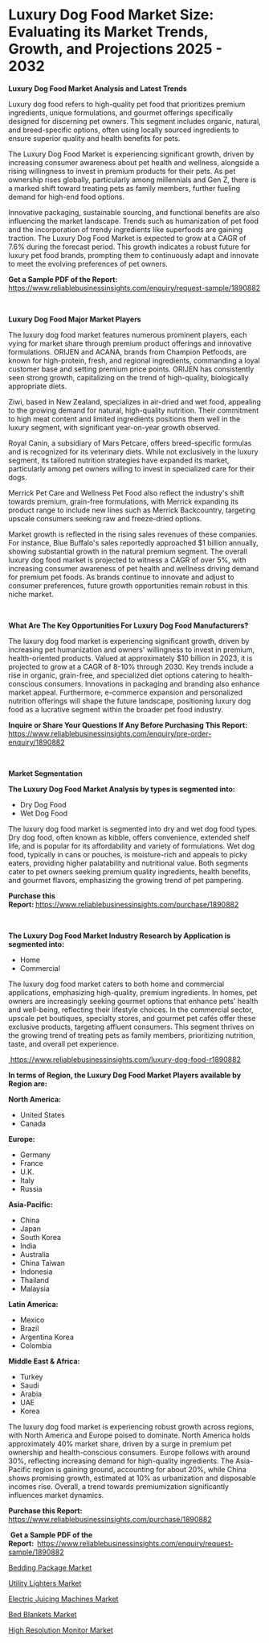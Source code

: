 <p><h1>Luxury Dog Food Market Size: Evaluating its Market Trends, Growth, and Projections 2025 - 2032</h1></p><p><strong>Luxury Dog Food Market Analysis and Latest Trends</strong></p>
<p><p>Luxury dog food refers to high-quality pet food that prioritizes premium ingredients, unique formulations, and gourmet offerings specifically designed for discerning pet owners. This segment includes organic, natural, and breed-specific options, often using locally sourced ingredients to ensure superior quality and health benefits for pets.</p><p>The Luxury Dog Food Market is experiencing significant growth, driven by increasing consumer awareness about pet health and wellness, alongside a rising willingness to invest in premium products for their pets. As pet ownership rises globally, particularly among millennials and Gen Z, there is a marked shift toward treating pets as family members, further fueling demand for high-end food options.</p><p>Innovative packaging, sustainable sourcing, and functional benefits are also influencing the market landscape. Trends such as humanization of pet food and the incorporation of trendy ingredients like superfoods are gaining traction. The Luxury Dog Food Market is expected to grow at a CAGR of 7.6% during the forecast period. This growth indicates a robust future for luxury pet food brands, prompting them to continuously adapt and innovate to meet the evolving preferences of pet owners.</p></p>
<p><strong>Get a Sample PDF of the Report:&nbsp;</strong> <a href="https://www.reliablebusinessinsights.com/enquiry/request-sample/1890882?utm_campaign=1091&utm_medium=2&utm_source=Github&utm_content=ia&utm_term=05042025&utm_id=luxury-dog-food">https://www.reliablebusinessinsights.com/enquiry/request-sample/1890882</a></p>
<p>&nbsp;</p>
<p><strong>Luxury Dog Food Major Market Players</strong></p>
<p><p>The luxury dog food market features numerous prominent players, each vying for market share through premium product offerings and innovative formulations. ORIJEN and ACANA, brands from Champion Petfoods, are known for high-protein, fresh, and regional ingredients, commanding a loyal customer base and setting premium price points. ORIJEN has consistently seen strong growth, capitalizing on the trend of high-quality, biologically appropriate diets.</p><p>Ziwi, based in New Zealand, specializes in air-dried and wet food, appealing to the growing demand for natural, high-quality nutrition. Their commitment to high meat content and limited ingredients positions them well in the luxury segment, with significant year-on-year growth observed. </p><p>Royal Canin, a subsidiary of Mars Petcare, offers breed-specific formulas and is recognized for its veterinary diets. While not exclusively in the luxury segment, its tailored nutrition strategies have expanded its market, particularly among pet owners willing to invest in specialized care for their dogs.</p><p>Merrick Pet Care and Wellness Pet Food also reflect the industry's shift towards premium, grain-free formulations, with Merrick expanding its product range to include new lines such as Merrick Backcountry, targeting upscale consumers seeking raw and freeze-dried options.</p><p>Market growth is reflected in the rising sales revenues of these companies. For instance, Blue Buffalo's sales reportedly approached $1 billion annually, showing substantial growth in the natural premium segment. The overall luxury dog food market is projected to witness a CAGR of over 5%, with increasing consumer awareness of pet health and wellness driving demand for premium pet foods. As brands continue to innovate and adjust to consumer preferences, future growth opportunities remain robust in this niche market.</p></p>
<p>&nbsp;</p>
<p><strong>What Are The Key Opportunities For Luxury Dog Food Manufacturers?</strong></p>
<p><p>The luxury dog food market is experiencing significant growth, driven by increasing pet humanization and owners' willingness to invest in premium, health-oriented products. Valued at approximately $10 billion in 2023, it is projected to grow at a CAGR of 8-10% through 2030. Key trends include a rise in organic, grain-free, and specialized diet options catering to health-conscious consumers. Innovations in packaging and branding also enhance market appeal. Furthermore, e-commerce expansion and personalized nutrition offerings will shape the future landscape, positioning luxury dog food as a lucrative segment within the broader pet food industry.</p></p>
<p><strong>Inquire or Share Your Questions If Any Before Purchasing This Report:</strong> <a href="https://www.reliablebusinessinsights.com/enquiry/pre-order-enquiry/1890882?utm_campaign=1091&utm_medium=2&utm_source=Github&utm_content=ia&utm_term=05042025&utm_id=luxury-dog-food">https://www.reliablebusinessinsights.com/enquiry/pre-order-enquiry/1890882</a></p>
<p>&nbsp;</p>
<p><strong>Market Segmentation</strong></p>
<p><strong>The Luxury Dog Food Market Analysis by types is segmented into:</strong></p>
<p><ul><li>Dry Dog Food</li><li>Wet Dog Food</li></ul></p>
<p><p>The luxury dog food market is segmented into dry and wet dog food types. Dry dog food, often known as kibble, offers convenience, extended shelf life, and is popular for its affordability and variety of formulations. Wet dog food, typically in cans or pouches, is moisture-rich and appeals to picky eaters, providing higher palatability and nutritional value. Both segments cater to pet owners seeking premium quality ingredients, health benefits, and gourmet flavors, emphasizing the growing trend of pet pampering.</p></p>
<p><strong>Purchase this Report:&nbsp;</strong><a href="https://www.reliablebusinessinsights.com/purchase/1890882?utm_campaign=1091&utm_medium=2&utm_source=Github&utm_content=ia&utm_term=05042025&utm_id=luxury-dog-food">https://www.reliablebusinessinsights.com/purchase/1890882</a></p>
<p>&nbsp;</p>
<p><strong>The Luxury Dog Food Market Industry Research by Application is segmented into:</strong></p>
<p><ul><li>Home</li><li>Commercial</li></ul></p>
<p><p>The luxury dog food market caters to both home and commercial applications, emphasizing high-quality, premium ingredients. In homes, pet owners are increasingly seeking gourmet options that enhance pets' health and well-being, reflecting their lifestyle choices. In the commercial sector, upscale pet boutiques, specialty stores, and gourmet pet cafés offer these exclusive products, targeting affluent consumers. This segment thrives on the growing trend of treating pets as family members, prioritizing nutrition, taste, and overall pet experience.</p></p>
<p><a href="https://www.reliablebusinessinsights.com/luxury-dog-food-r1890882?utm_campaign=1091&utm_medium=2&utm_source=Github&utm_content=ia&utm_term=05042025&utm_id=luxury-dog-food">&nbsp;https://www.reliablebusinessinsights.com/luxury-dog-food-r1890882</a></p>
<p><strong>In terms of Region, the Luxury Dog Food Market Players available by Region are:</strong></p>
<p>
    <p> <strong> North America: </strong>
        <ul>
            <li>United States</li>
            <li>Canada</li>
        </ul>
        </p> 
    <p> <strong> Europe: </strong>
        <ul>
            <li>Germany</li>
            <li>France</li>
            <li>U.K.</li>
            <li>Italy</li>
            <li>Russia</li>
        </ul>
        </p> 
    <p> <strong> Asia-Pacific: </strong>
        <ul>
            <li>China</li>
            <li>Japan</li>
            <li>South Korea</li>
            <li>India</li>
            <li>Australia</li>
            <li>China Taiwan</li>
            <li>Indonesia</li>
            <li>Thailand</li>
            <li>Malaysia</li>
        </ul>
        </p> 
    <p> <strong> Latin America: </strong>
        <ul>
            <li>Mexico</li>
            <li>Brazil</li>
            <li>Argentina Korea</li>
            <li>Colombia</li>
        </ul>
        </p> 
    <p> <strong> Middle East & Africa: </strong>
        <ul>
            <li>Turkey</li>
            <li>Saudi</li>
            <li>Arabia</li>
            <li>UAE</li>
            <li>Korea</li>
        </ul>
    </p>
    </p>
<p><p>The luxury dog food market is experiencing robust growth across regions, with North America and Europe poised to dominate. North America holds approximately 40% market share, driven by a surge in premium pet ownership and health-conscious consumers. Europe follows with around 30%, reflecting increasing demand for high-quality ingredients. The Asia-Pacific region is gaining ground, accounting for about 20%, while China shows promising growth, estimated at 10% as urbanization and disposable incomes rise. Overall, a trend towards premiumization significantly influences market dynamics.</p></p>
<p><strong>Purchase this Report: </strong><a href="https://www.reliablebusinessinsights.com/purchase/1890882?utm_campaign=1091&utm_medium=2&utm_source=Github&utm_content=ia&utm_term=05042025&utm_id=luxury-dog-food">https://www.reliablebusinessinsights.com/purchase/1890882</a></p>
<p>&nbsp;<strong>Get a Sample PDF of the Report:&nbsp;&nbsp;</strong><a href="https://www.reliablebusinessinsights.com/enquiry/request-sample/1890882?utm_campaign=1091&utm_medium=2&utm_source=Github&utm_content=ia&utm_term=05042025&utm_id=luxury-dog-food">https://www.reliablebusinessinsights.com/enquiry/request-sample/1890882</a></p>
<p><strong></strong></p>
<p><p><a href="https://github.com/paullsiskec4/Market-Research-Report-List-1/blob/main/bedding-package-market.md?utm_campaign=1091&utm_medium=2&utm_source=Github&utm_content=ia&utm_term=05042025&utm_id=luxury-dog-food">Bedding Package Market</a></p><p><a href="https://github.com/hurstsaqibyl/Market-Research-Report-List-1/blob/main/utility-lighters-market.md?utm_campaign=1091&utm_medium=2&utm_source=Github&utm_content=ia&utm_term=05042025&utm_id=luxury-dog-food">Utility Lighters Market</a></p><p><a href="https://github.com/altafvaraswj/Market-Research-Report-List-1/blob/main/electric-juicing-machines-market.md?utm_campaign=1091&utm_medium=2&utm_source=Github&utm_content=ia&utm_term=05042025&utm_id=luxury-dog-food">Electric Juicing Machines Market</a></p><p><a href="https://github.com/rutupueyed/Market-Research-Report-List-1/blob/main/bed-blankets-market.md?utm_campaign=1091&utm_medium=2&utm_source=Github&utm_content=ia&utm_term=05042025&utm_id=luxury-dog-food">Bed Blankets Market</a></p><p><a href="https://github.com/burnicndole/Market-Research-Report-List-1/blob/main/high-resolution-monitor-market.md?utm_campaign=1091&utm_medium=2&utm_source=Github&utm_content=ia&utm_term=05042025&utm_id=luxury-dog-food">High Resolution Monitor Market</a></p></p>